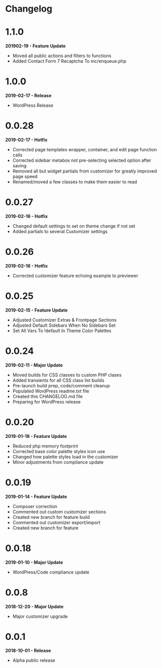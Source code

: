 # Changelog

# 1.1.0
**201902-19 - Feature Update**

* Moved all public actions and filters to functions
* Added Contact Form 7 Recaptcha To inc/enqueue.php

# 1.0.0
**2019-02-17 - Release**

* WordPress Release

# 0.0.28
**2019-02-17 - Hotfix**

* Corrected page templates wrapper, container, and edit page function calls
* Corrected sidebar metabox not pre-selecting selected option after saving
* Removed all but widget partials from customizer for greatly improved page speed
* Renamed/moved a few classes to make them easier to read

# 0.0.27
**2019-02-16 - Hotfix**

* Changed default settings to set on theme change if not set
* Added partials to several Customizer settings

# 0.0.26
**2019-02-16 - Hotfix**

* Corrected customizer feature echoing example to previewer

# 0.0.25
**2019-02-15 - Feature Update**

* Adjusted Customizer Extras & Frontpage Sections
* Adjusted Default Sidebars When No Sidebars Set
* Set All Vars To !default In Theme Color Palettes

# 0.0.24
**2019-02-11 - Major Update**

* Moved builds for CSS classes to custom PHP clases
* Added transients for all CSS class list builds
* Pre-launch build prep, code/comment cleanup
* Populated WordPress readme.txt file
* Created this CHANGELOG.md file
* Preparing for WordPress release

# 0.0.20
**2019-01-18 - Feature Update**

* Reduced php memory footprint
* Corrected base color palette styles icon use
* Changed how palette styles load in the customizer
* Minor adjustments from compliance update

# 0.0.19
**2019-01-14 - Feature Update**

* Composer correction
* Commented out custom customizer sections
* Created new branch for feature build
* Commented out customizer export/import
* Created new branch for feature

# 0.0.18
**2019-01-10 - Major Update**

* WordPress/Code compliance update

# 0.0.8
**2018-12-20 - Major Update**

* Major customizer upgrade

# 0.0.1
**2018-10-01 - Release**

* Alpha public release
